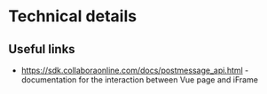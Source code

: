 # Technical details

## Useful links
- https://sdk.collaboraonline.com/docs/postmessage_api.html - documentation for the interaction between Vue page and iFrame
